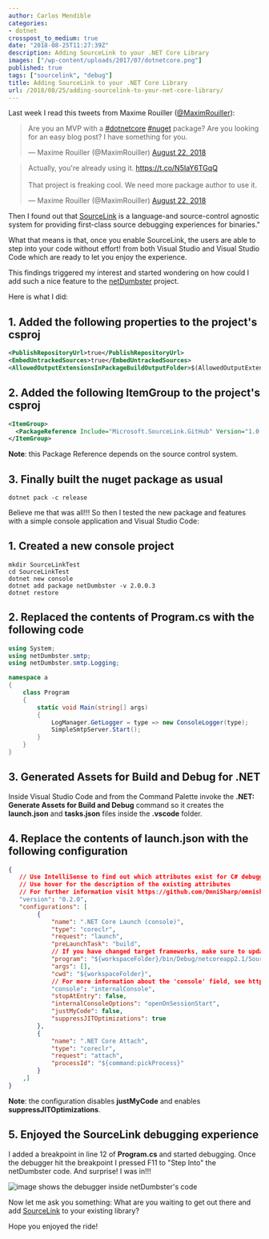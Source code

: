 ```yaml
---
author: Carlos Mendible
categories:
- dotnet
crosspost_to_medium: true
date: "2018-08-25T11:27:39Z"
description: Adding SourceLink to your .NET Core Library
images: ["/wp-content/uploads/2017/07/dotnetcore.png"]
published: true
tags: ["sourcelink", "debug"]
title: Adding SourceLink to your .NET Core Library
url: /2018/08/25/adding-sourcelink-to-your-net-core-library/
---
```


Last week I read this tweets from Maxime Rouiller ([@MaximRouiller](https://twitter.com/MaximRouiller)):

<blockquote class="twitter-tweet" data-lang="en"><p lang="en" dir="ltr">Are you an MVP with a <a href="https://twitter.com/hashtag/dotnetcore?src=hash&amp;ref_src=twsrc%5Etfw">#dotnetcore</a> <a href="https://twitter.com/hashtag/nuget?src=hash&amp;ref_src=twsrc%5Etfw">#nuget</a> package? Are you looking for an easy blog post? I have something for you.</p>&mdash; Maxime Rouiller (@MaximRouiller) <a href="https://twitter.com/MaximRouiller/status/1032370596082900992?ref_src=twsrc%5Etfw">August 22, 2018</a></blockquote>

<blockquote class="twitter-tweet" data-lang="en"><p lang="en" dir="ltr">Actually, you&#39;re already using it. <a href="https://t.co/N5IaY6TGqQ">https://t.co/N5IaY6TGqQ</a><br><br>That project is freaking cool. We need more package author to use it.</p>&mdash; Maxime Rouiller (@MaximRouiller) <a href="https://twitter.com/MaximRouiller/status/1032372247623696384?ref_src=twsrc%5Etfw">August 22, 2018</a></blockquote>
<script async src="https://platform.twitter.com/widgets.js" charset="utf-8"></script>

Then I found out that [SourceLink](https://github.com/dotnet/sourcelink) is a language-and source-control agnostic system for providing first-class source debugging experiences for binaries."

What that means is that, once you enable SourceLink, the users are able to step into your code without effort! from  both Visual Studio and Visual Studio Code which are ready to let you enjoy the experience.

This findings triggered my interest and started wondering on how could I add such a nice feature to the [netDumbster](https://github.com/cmendible/netDumbster) project.

Here is what I did:

## 1. Added the following properties to the project's **csproj**

``` xml
<PublishRepositoryUrl>true</PublishRepositoryUrl>
<EmbedUntrackedSources>true</EmbedUntrackedSources>
<AllowedOutputExtensionsInPackageBuildOutputFolder>$(AllowedOutputExtensionsInPackageBuildOutputFolder);.pdb</AllowedOutputExtensionsInPackageBuildOutputFolder>
```

## 2. Added the following **ItemGroup** to the project's **csproj**

``` xml
<ItemGroup>
  <PackageReference Include="Microsoft.SourceLink.GitHub" Version="1.0.0-beta-63127-02" PrivateAssets="All"/>
</ItemGroup>
```

**Note**: this Package Reference depends on the source control system.

## 3. Finally built the nuget package as usual

``` shell
dotnet pack -c release
```

Believe me that was all!!! So then I tested the new package and features with a simple console application and Visual Studio Code:

## 1. Created a new console project

``` shell
mkdir SourceLinkTest
cd SourceLinkTest
dotnet new console
dotnet add package netDumbster -v 2.0.0.3
dotnet restore
```

## 2. Replaced the contents of Program.cs with the following code

``` csharp
using System;
using netDumbster.smtp;
using netDumbster.smtp.Logging;

namespace a
{
    class Program
    {
        static void Main(string[] args)
        {
            LogManager.GetLogger = type => new ConsoleLogger(type);
            SimpleSmtpServer.Start();
        }
    }
}
```

## 3. Generated Assets for Build and Debug for .NET

Inside Visual Studio Code and from the Command Palette invoke the **.NET: Generate Assets for Build and Debug** command so it creates the **launch.json** and **tasks.json** files inside the **.vscode** folder.

## 4. Replace the contents of **launch.json** with the following configuration

``` json
{
   // Use IntelliSense to find out which attributes exist for C# debugging
   // Use hover for the description of the existing attributes
   // For further information visit https://github.com/OmniSharp/omnisharp-vscode/blob/master/debugger-launchjson.md
   "version": "0.2.0",
   "configurations": [
        {
            "name": ".NET Core Launch (console)",
            "type": "coreclr",
            "request": "launch",
            "preLaunchTask": "build",
            // If you have changed target frameworks, make sure to update the program path.
            "program": "${workspaceFolder}/bin/Debug/netcoreapp2.1/SourceLinkTest.dll",
            "args": [],
            "cwd": "${workspaceFolder}",
            // For more information about the 'console' field, see https://github.com/OmniSharp/omnisharp-vscode/blob/master/debugger-launchjson.md#console-terminal-window
            "console": "internalConsole",
            "stopAtEntry": false,
            "internalConsoleOptions": "openOnSessionStart",
            "justMyCode": false,
            "suppressJITOptimizations": true
        },
        {
            "name": ".NET Core Attach",
            "type": "coreclr",
            "request": "attach",
            "processId": "${command:pickProcess}"
        }
    ,]
}
```

**Note**: the configuration disables **justMyCode** and enables **suppressJITOptimizations**.

## 5. Enjoyed the SourceLink debugging experience

I added a breakpoint in line 12 of **Program.cs** and started debugging. Once the debugger hit the breakpoint I pressed F11 to "Step Into" the netDumbster code. And surprise! I was in!!!

![image shows the debugger inside netDumbster's code](/assets/img/posts/netDumbster_SourceLink.png)

Now let me ask you something: What are you waiting to get out there and add [SourceLink](https://github.com/dotnet/sourcelink) to your existing library?

Hope you enjoyed the ride!